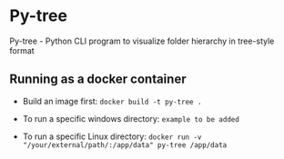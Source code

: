 # Py-tree

Py-tree - Python CLI program to visualize folder hierarchy in tree-style format

## Running as a docker container

- Build an image first: ```docker build -t py-tree .```

- To run a specific windows directory: ```example to be added```
- To run a specific Linux directory: ```docker run -v "/your/external/path/:/app/data" py-tree /app/data```